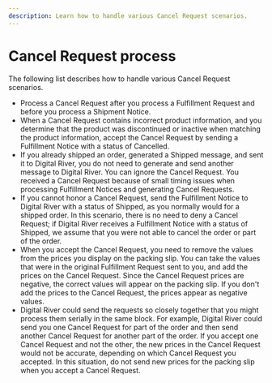 ```yaml
---
description: Learn how to handle various Cancel Request scenarios.
---
```


# Cancel Request process

The following list describes how to handle various Cancel Request scenarios.

* Process a Cancel Request after you process a Fulfillment Request and before you process a Shipment Notice.
* When a Cancel Request contains incorrect product information, and you determine that the product was discontinued or inactive when matching the product information, accept the Cancel Request by sending a Fulfillment Notice with a status of Cancelled.
* If you already shipped an order, generated a Shipped message, and sent it to Digital River, you do not need to generate and send another message to Digital River. You can ignore the Cancel Request. You received a Cancel Request because of small timing issues when processing Fulfillment Notices and generating Cancel Requests.
* If you cannot honor a Cancel Request, send the Fulfillment Notice to Digital River with a status of Shipped, as you normally would for a shipped order. In this scenario, there is no need to deny a Cancel Request; if Digital River receives a Fulfillment Notice with a status of Shipped, we assume that you were not able to cancel the order or part of the order.
* When you accept the Cancel Request, you need to remove the values from the prices you display on the packing slip. You can take the values that were in the original Fulfillment Request sent to you, and add the prices on the Cancel Request. Since the Cancel Request prices are negative, the correct values will appear on the packing slip. If you don't add the prices to the Cancel Request, the prices appear as negative values.
* Digital River could send the requests so closely together that you might process them serially in the same block. For example, Digital River could send you one Cancel Request for part of the order and then send another Cancel Request for another part of the order. If you accept one Cancel Request and not the other, the new prices in the Cancel Request would not be accurate, depending on which Cancel Request you accepted. In this situation, do not send new prices for the packing slip when you accept a Cancel Request.
